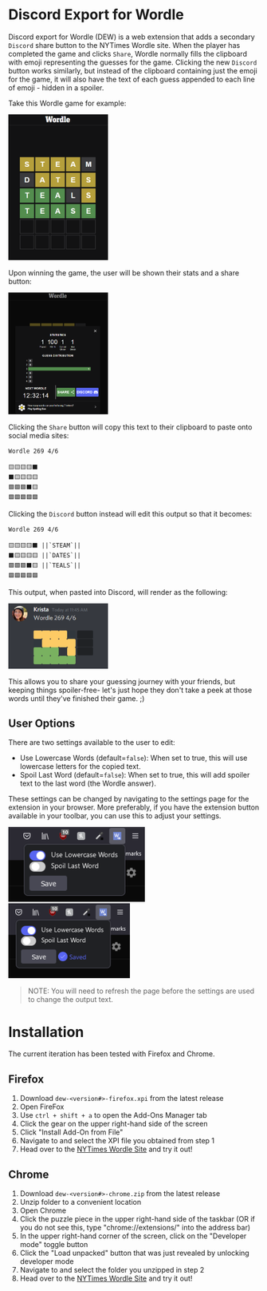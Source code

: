 # Discord Export for Wordle

Discord export for Wordle (DEW) is a web extension that adds a secondary `Discord` share button to the NYTimes Wordle site. When the player has completed the game and clicks `Share`, Wordle normally fills the clipboard with emoji representing the guesses for the game. Clicking the new `Discord` button works similarly, but instead of the clipboard containing just the emoji for the game, it will also have the text of each guess appended to each line of emoji - hidden in a spoiler.

Take this Wordle game for example:

<img src="img/game.PNG" alt="game" width="200"/>

Upon winning the game, the user will be shown their stats and a share button:

<img src="img/stats.PNG" alt="stats" width="200"/>

Clicking the `Share` button will copy this text to their clipboard to paste onto social media sites:

```
Wordle 269 4/6

🟨🟨🟨🟨⬛
⬛🟨🟨🟨🟨
🟩🟩🟩⬛🟨
🟩🟩🟩🟩🟩
```

Clicking the `Discord` button instead will edit this output so that it becomes:

```
Wordle 269 4/6

🟨🟨🟨🟨⬛ ||`STEAM`||
⬛🟨🟨🟨🟨 ||`DATES`||
🟩🟩🟩⬛🟨 ||`TEALS`||
🟩🟩🟩🟩🟩
```

This output, when pasted into Discord, will render as the following:

<img src="img/discord-1.PNG" alt="discord" width="200"/>

This allows you to share your guessing journey with your friends, but keeping things spoiler-free- let's just hope they don't take a peek at those words until they've finished their game. ;)

## User Options

There are two settings available to the user to edit:

 - Use Lowercase Words (default=```false```): When set to true, this will use lowercase letters for the copied text.
 - Spoil Last Word (default=```false```): When set to true, this will add spoiler text to the last word (the Wordle answer).

These settings can be changed by navigating to the settings page for the extension in your browser. More preferably, if you have the extension button available in your toolbar, you can use this to adjust your settings.

<img src="img/settings-1.PNG" height=150px/>     <img src="img/settings-2.PNG" height=150px/>

> NOTE: You will need to refresh the page before the settings are used to change the output text.

# Installation

The current iteration has been tested with Firefox and Chrome.

## Firefox

1. Download `dew-<version#>-firefox.xpi` from the latest release
2. Open FireFox
3. Use `ctrl + shift + a` to open the Add-Ons Manager tab
4. Click the gear on the upper right-hand side of the screen
5. Click "Install Add-On from File"
6. Navigate to and select the XPI file you obtained from step 1
7. Head over to the [NYTimes Wordle Site](https://www.nytimes.com/games/wordle/index.html) and try it out!

## Chrome

1. Download `dew-<version#>-chrome.zip` from the latest release
2. Unzip folder to a convenient location
3. Open Chrome
4. Click the puzzle piece in the upper right-hand side of the taskbar (OR if you do not see this, type "chrome://extensions/" into the address bar)
5. In the upper right-hand corner of the screen, click on the "Developer mode" toggle button
6. Click the "Load unpacked" button that was just revealed by unlocking developer mode
7. Navigate to and select the folder you unzipped in step 2
8. Head over to the [NYTimes Wordle Site](https://www.nytimes.com/games/wordle/index.html) and try it out!
